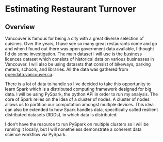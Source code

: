 # Estimating Restaurant Turnover 


## Overview

Vancouver is famous for being a city with a great diverse selection of cuisines. Over the years, I have see so many great restaurants come and go and when I found out there was open government data available, I thought I'd do some investigation. The main dataset I will use is the business licences dataset which consists of historical data on various businesses in Vancouver. I will also be using datasets that consist of bikeways, parking meters, schools, and libraries. All the data was gathered from [opendata.vancouver.ca](https://opendata.vancouver.ca/pages/home/). 

There is a lot of data to handle so I've decided to take this opportunity to learn Spark which is a distributed computing framework designed for big data. I will be using PySpark, the python API in order to run my analysis. The core of Spark relies on the idea of a cluster of nodes. A cluster of nodes allows us to partition our computation amongst multiple devices. This idea can also be extended to how Spark handles data, specifically called resilient distributed datasets (RDDs), in which data is distributed.

I don't have the resource to run PySpark on multiple clusters so I will be running it locally, but I will nonetheless demonstrate a coherent data science workflow via PySpark. 
